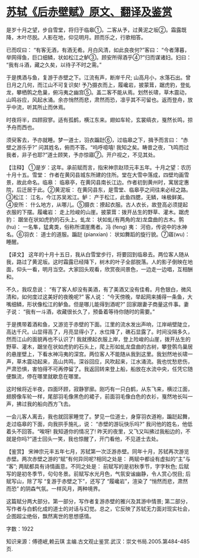 # [苏轼《后赤壁赋》原文、翻译及鉴赏](https://www.vrrw.net/wx/14148.html)

是岁十月之望，步自雪堂，将归于临皋①。二客从予，过黄泥之坂②。霜露既降，木叶尽脱。人影在地，仰见明月。顾而乐之，行歌相答。

已而叹曰： “有客无酒，有酒无肴。月白风清，如此良夜何?”客曰： “今者薄暮，举网得鱼，巨口细鳞，状如松江之鲈③。顾安所得酒乎④?”归而谋诸妇。妇曰： “我有斗酒，藏之久矣，以待子不时之需。”

于是携酒与鱼，复游于赤壁之下。江流有声，断岸千尺; 山高月小，水落石出。曾日月之几何，而江山不可复识矣! 予乃摄衣而上，履巉岩，披蒙茸，踞虎豹，登虬龙，攀栖鹘之危巢，俯冯夷之幽宫⑤。盖二客不能从焉。划然长啸，草木震动，山鸣谷应，风起水涌。余亦悄然而悲，肃然而恐，凛乎其不可留也。返而登舟，放乎中流，听其所止而休焉。

时夜将半，四顾寂寥。适有孤鹤，横江东来。翅如车轮，玄裳缟衣，戛然长鸣，掠予舟而西也。

须臾客去，予亦就睡。梦一道士，羽衣蹁跹⑥，过临皋之下，揖予而言曰： “赤壁之游乐乎?” 问其姓名，俯而不答。“呜呼噫嘻! 我知之矣。畴昔之夜，飞鸣而过我者，非子也耶?”道士顾笑，予亦惊寤⑦。开户视之，不见其处。



【注释】 ①是岁：这年。承前赋而言，指宋神宗赵顼元丰五年。十月之望：农历十月十五。雪堂： 作者在黄冈县城东所建的住所。堂在大雪中落成，四壁均画雪景，故此命名。临皋： 临皋亭，在黄冈县南长江边。作者初到黄州时，寓居定惠院，后迁居于此。②黄泥坂： 在黄冈县东，是雪堂、临皋亭之间往来必经之路。③松江： 江名，今江苏吴淞江。鲈： 产于松江，此鱼四腮，无鳞，味极鲜美。④安所： 什么地方，从哪儿。⑤摄衣：撩起衣服。古人衣长，故登高必须提起衣服的下摆。履巉岩： 走上险峻的山崖。披蒙茸：拨开丛生的野草、灌木。踞虎豹： 踞坐在状如虎豹的石头上。虬龙： 状如虬(有两角的龙)龙盘曲的古木。鹘 (hu)： 一名隼，猛禽类，俗称所谓崖鹰者。冯 (feng) 夷： 河伯，传说中的水神名。⑥羽衣： 道士的道服。蹁跹 (pianxian)： 状如舞蹈的旋行貌。⑦寤(wu)： 睡醒。

【译文】 这年的十月十五日，我从白雪堂步行，将要回到临皋去。两位客人随从我，路过了黄泥坂。这时霜露已经降下，树木的叶子全部脱落。人的影子倒映在地面，仰头一看，明月当空。大家回头观看，欣赏夜间景色，一边走一边唱，互相酬和。

不久，我叹息说： “有了客人却没有美酒，有了美酒又没有佳肴。月色银白，微风清和，如何度过这美好的夜晚呢?” 客人说： “今天傍晚，举起网来捕得一条鱼，大嘴细鳞，形状像松江的鲈鱼。但是哪儿能得到酒呢?” 回家跟妻子商量这件事。妻子说： “我有一斗酒，收藏很长久了，预备着等待你随时的需要。”

于是携带着酒和鱼，又游览于赤壁的下面。江里的流水发出声响，江岸峭壁陡立，高达千尺。山显得高了，月亮显得小了，水位降了，礁石显露了。时间没隔多久，然而江山的面貌再也不认识了! 我就撩起衣服上岸，登上险峻的山崖，拨开丛生的野草、灌木，踞坐在状如虎豹的石头上，爬上形如虬龙盘曲的古树，攀登鹘鸟巢居的悬崖壁上，下看水神冯夷的深宫。两位客人不能随从我到这里。我划然地长啸一声，草木震动起来，高山共鸣，深谷回应，风吹起来，江水涌流。我也忧愁悲伤，严肃恐惧，害怕得不可再停留了。我返回转来登上船，船放在水流中央，任凭它随便飘流，停在哪里就歇息在哪里。

这时候将近半夜，四面环顾，寂静寥廓。刚巧有一只白鹤，从东飞来，横过江面，翅膀像车轮一样，尾部羽毛像黑色的裙子，前面羽毛像白色的衣衫，戛然地长叫一声，拂过我的船向西方飞去。

一会儿客人离去，我也就回家睡觉了。梦见一位道士，身穿羽衣道袍，蹁跹起舞，走过临皋的下面，向我拱手施礼，说： “赤壁的游玩快乐吗?” 我问他的姓名，他低着头不回答。“唉呀! 我知道你的情况了! 昨天的夜里，又飞又叫拂过我船边的，不就是你吗?”道士回头一笑，我也惊醒了，开门看他，不见道士去处。

【鉴赏】 宋神宗元丰五年七月，苏轼第一次泛游赤壁。同年十月，苏轼再次游览赤壁。两次赤壁之游的“赋”有何异同呢?相同之处是： 两赋中都设有虚拟的“主”与 “客”; 两赋都具有诗情画意。不同之处是： 前赋写的是初秋季节，字字秋色; 后赋写的是初冬季节，句句冬景。前赋写水光月色，气氛安谧幽静，令人赏心悦目; 后赋写山，除了写 “复游于赤壁之下”，还写了 “履巉岩”，渲染了 “悄然而悲，肃然而恐” 的阴森气氛。一样风月，两种境界。

这篇赋分两大部分。第一部分，写作者复游赤壁的雅兴及其游中情景; 第二部分，写作者与白鹤化成的道士的对话与幻觉。总之，它反映了苏轼无力面对现实社会，企图超尘绝俗，飘然离世的思想感情。

字数：1922

知识来源：傅德岷,赖云琪 主编.古文观止鉴赏.武汉：崇文书局.2005.第484-485页.

